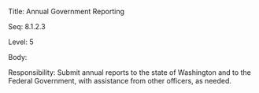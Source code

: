 Title:  Annual Government Reporting

Seq:    8.1.2.3

Level:  5

Body:

Responsibility: Submit annual reports to the state of Washington and to the Federal Government, with assistance from other officers, as needed. 

